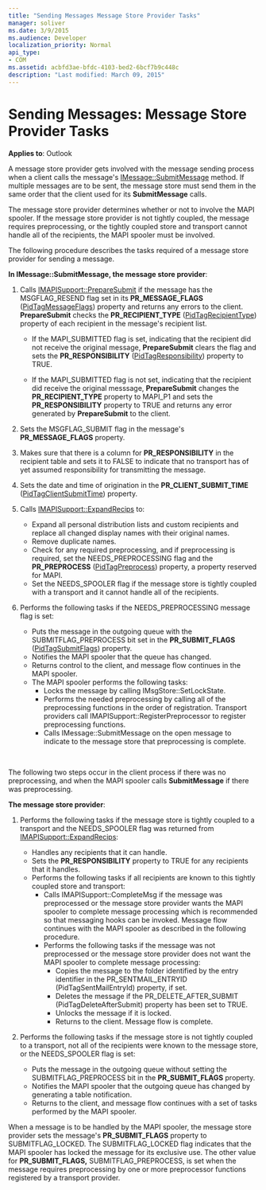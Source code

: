 ```yaml
---
title: "Sending Messages Message Store Provider Tasks"
manager: soliver
ms.date: 3/9/2015
ms.audience: Developer
localization_priority: Normal
api_type:
- COM
ms.assetid: acbfd3ae-bfdc-4103-bed2-6bcf7b9c448c
description: "Last modified: March 09, 2015"
---
```


# Sending Messages: Message Store Provider Tasks

**Applies to**: Outlook 
  
A message store provider gets involved with the message sending process when a client calls the message's [IMessage::SubmitMessage](imessage-submitmessage.md) method. If multiple messages are to be sent, the message store must send them in the same order that the client used for its **SubmitMessage** calls. 
  
The message store provider determines whether or not to involve the MAPI spooler. If the message store provider is not tightly coupled, the message requires preprocessing, or the tightly coupled store and transport cannot handle all of the recipients, the MAPI spooler must be involved. 
  
The following procedure describes the tasks required of a message store provider for sending a message. 
  
**In IMessage::SubmitMessage, the message store provider**:
  
1. Calls [IMAPISupport::PrepareSubmit](imapisupport-preparesubmit.md) if the message has the MSGFLAG_RESEND flag set in its **PR_MESSAGE_FLAGS** ([PidTagMessageFlags](pidtagmessageflags-canonical-property.md)) property and returns any errors to the client. **PrepareSubmit** checks the **PR_RECIPIENT_TYPE** ([PidTagRecipientType](pidtagrecipienttype-canonical-property.md)) property of each recipient in the message's recipient list.
    
   - If the MAPI_SUBMITTED flag is set, indicating that the recipient did not receive the original message, **PrepareSubmit** clears the flag and sets the **PR_RESPONSIBILITY** ([PidTagResponsibility](pidtagresponsibility-canonical-property.md)) property to TRUE. 
    
   - If the MAPI_SUBMITTED flag is not set, indicating that the recipient did receive the original messsage, **PrepareSubmit** changes the **PR_RECIPIENT_TYPE** property to MAPI_P1 and sets the **PR_RESPONSIBILITY** property to TRUE and returns any error generated by **PrepareSubmit** to the client. 
    
2. Sets the MSGFLAG_SUBMIT flag in the message's **PR_MESSAGE_FLAGS** property. 
    
3. Makes sure that there is a column for **PR_RESPONSIBILITY** in the recipient table and sets it to FALSE to indicate that no transport has of yet assumed responsibility for transmitting the message. 
    
4. Sets the date and time of origination in the **PR_CLIENT_SUBMIT_TIME** ([PidTagClientSubmitTime](pidtagclientsubmittime-canonical-property.md)) property.
    
5. Calls [IMAPISupport::ExpandRecips](imapisupport-expandrecips.md) to: 
    
   - Expand all personal distribution lists and custom recipients and replace all changed display names with their original names.
   - Remove duplicate names.
   - Check for any required preprocessing, and if preprocessing is required, set the NEEDS_PREPROCESSING flag and the **PR_PREPROCESS** ([PidTagPreprocess](pidtagpreprocess-canonical-property.md)) property, a property reserved for MAPI. 
   - Set the NEEDS_SPOOLER flag if the message store is tightly coupled with a transport and it cannot handle all of the recipients. 
    
6. Performs the following tasks if the NEEDS_PREPROCESSING message flag is set:
    
   - Puts the message in the outgoing queue with the SUBMITFLAG_PREPROCESS bit set in the **PR_SUBMIT_FLAGS** ([PidTagSubmitFlags](pidtagsubmitflags-canonical-property.md)) property.
   - Notifies the MAPI spooler that the queue has changed.
   - Returns control to the client, and message flow continues in the MAPI spooler. 
   - The MAPI spooler performs the following tasks:
     - Locks the message by calling IMsgStore::SetLockState. 
     - Performs the needed preprocessing by calling all of the preprocessing functions in the order of registration. Transport providers call IMAPISupport::RegisterPreprocessor to register preprocessing functions. 
     - Calls IMessage::SubmitMessage on the open message to indicate to the message store that preprocessing is complete.

<br/>

The following two steps occur in the client process if there was no preprocessing, and when the MAPI spooler calls **SubmitMessage** if there was preprocessing. 

**The message store provider**:

1. Performs the following tasks if the message store is tightly coupled to a transport and the NEEDS_SPOOLER flag was returned from [IMAPISupport::ExpandRecips](imapisupport-expandrecips.md):
    
   - Handles any recipients that it can handle.
   - Sets the **PR_RESPONSIBILITY** property to TRUE for any recipients that it handles. 
   - Performs the following tasks if all recipients are known to this tightly coupled store and transport:
     - Calls IMAPISupport::CompleteMsg if the message was preprocessed or the message store provider wants the MAPI spooler to complete message processing which is recommended so that messaging hooks can be invoked. Message flow continues with the MAPI spooler as described in the following procedure.  
     - Performs the following tasks if the message was not preprocessed or the message store provider does not want the MAPI spooler to complete message processing:
       - Copies the message to the folder identified by the entry identifier in the PR_SENTMAIL_ENTRYID (PidTagSentMailEntryId) property, if set.
       - Deletes the message if the PR_DELETE_AFTER_SUBMIT (PidTagDeleteAfterSubmit) property has been set to TRUE.
       - Unlocks the message if it is locked.
       - Returns to the client. Message flow is complete. 
   
2. Performs the following tasks if the message store is not tightly coupled to a transport, not all of the recipients were known to the message store, or the NEEDS_SPOOLER flag is set:
    
   - Puts the message in the outgoing queue without setting the SUBMITFLAG_PREPROCESS bit in the **PR_SUBMIT_FLAGS** property. 
   - Notifies the MAPI spooler that the outgoing queue has changed by generating a table notification. 
   - Returns to the client, and message flow continues with a set of tasks performed by the MAPI spooler.
    
When a message is to be handled by the MAPI spooler, the message store provider sets the message's **PR_SUBMIT_FLAGS** property to SUBMITFLAG_LOCKED. The SUBMITFLAG_LOCKED flag indicates that the MAPI spooler has locked the message for its exclusive use. The other value for **PR_SUBMIT_FLAGS,** SUBMITFLAG_PREPROCESS, is set when the message requires preprocessing by one or more preprocessor functions registered by a transport provider. 
  


